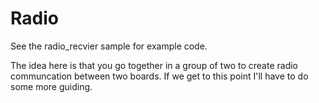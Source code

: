 # Radio

See the radio_recvier sample for example code.

The idea here is that you go together in a group of two to create radio
communcation between two boards. If we get to this point I'll have to do
some more guiding.
